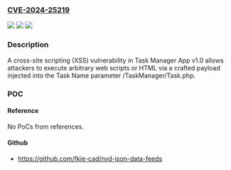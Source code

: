 ### [CVE-2024-25219](https://cve.mitre.org/cgi-bin/cvename.cgi?name=CVE-2024-25219)
![](https://img.shields.io/static/v1?label=Product&message=n%2Fa&color=blue)
![](https://img.shields.io/static/v1?label=Version&message=n%2Fa&color=blue)
![](https://img.shields.io/static/v1?label=Vulnerability&message=n%2Fa&color=brighgreen)

### Description

A cross-site scripting (XSS) vulnerability in Task Manager App v1.0 allows attackers to execute arbitrary web scripts or HTML via a crafted payload injected into the Task Name parameter /TaskManager/Task.php.

### POC

#### Reference
No PoCs from references.

#### Github
- https://github.com/fkie-cad/nvd-json-data-feeds

